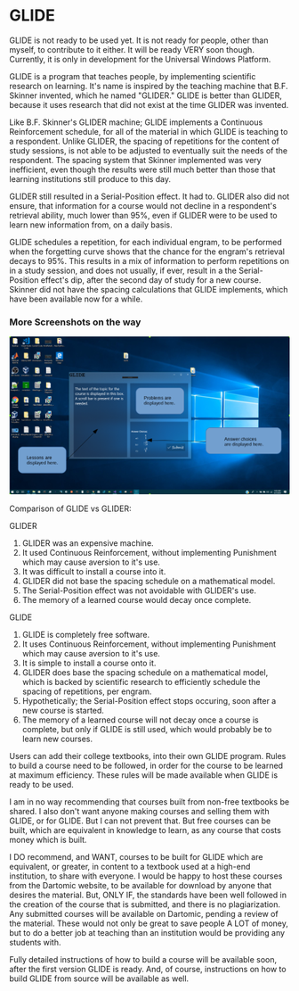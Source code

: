 # GLIDE

GLIDE is not ready to be used yet. It is not ready for people, other than myself, to contribute to it either. It will be ready VERY soon though. Currently, it is only in development for the Universal Windows Platform. 

GLIDE is a program that teaches people, by implementing scientific research on learning. It's name is inspired by the teaching machine that B.F. Skinner invented, which he named "GLIDER." GLIDE is better than GLIDER, because it uses research that did not exist at the time GLIDER was invented. 

Like B.F. Skinner's GLIDER machine; GLIDE implements a Continuous Reinforcement schedule, for all of the material in which GLIDE is teaching to a respondent. Unlike GLIDER, the spacing of repetitions for the content of study sessions, is not able to be adjusted to eventually suit the needs of the respondent. The spacing system that Skinner implemented was very inefficient, even though the results were still much better than those that learning institutions still produce to this day. 

GLIDER still resulted in a Serial-Position effect. It had to. GLIDER also did not ensure, that information for a course would not decline in a respondent's retrieval ability, much lower than 95%, even if GLIDER were to be used to learn new information from, on a daily basis.

GLIDE schedules a repetition, for each individual engram, to be performed when the forgetting curve shows that the chance for the engram's retrieval decays to 95%. This results in a mix of information to perform repetitions on in a study session, and does not usually, if ever, result in a the Serial-Position effect's dip, after the second day of study for a new course. Skinner did not have the spacing calculations that GLIDE implements, which have been available now for a while. 


### More Screenshots on the way

[![screenshot](https://github.com/Dartomic/GLIDE/blob/master/Glide.png)](https://raw.github.com/Dartomic/GLIDE/blob/master/Glide.png)




Comparison of GLIDE vs GLIDER:

GLIDER
1. GLIDER was an expensive machine. 
2. It used Continuous Reinforcement, without implementing Punishment which may cause aversion to it's use. 
3. It was difficult to install a course into it. 
4. GLIDER did not base the spacing schedule on a mathematical model.
5. The Serial-Position effect was not avoidable with GLIDER's use.
6. The memory of a learned course would decay once complete. 

GLIDE
1. GLIDE is completely free software. 
2. It uses Continuous Reinforcement, without implementing Punishment which may cause aversion to it's use. 
3. It is simple to install a course onto it. 
4. GLIDER does base the spacing schedule on a mathematical model, which is backed by scientific research to efficiently schedule the spacing of repetitions, per engram.
5. Hypothetically; the Serial-Position effect stops occuring, soon after a new course is started.
6. The memory of a learned course will not decay once a course is complete, but only if GLIDE is still used, which would probably be to learn new courses.



Users can add their college textbooks, into their own GLIDE program. Rules to build a course need to be followed, in order for the course to be learned at maximum efficiency. These rules will be made available when GLIDE is ready to be used. 

I am in no way recommending that courses built from non-free textbooks be shared. I also don't want anyone making courses and selling them with GLIDE, or for GLIDE. But I can not prevent that. But free courses can be built, which are equivalent in knowledge to learn, as any course that costs money which is built.

I DO recommend, and WANT, courses to be built for GLIDE which are equivalent, or greater, in content to a textbook used at a high-end institution, to share with everyone. I would be happy to host these courses from the Dartomic website, to be available for download by anyone that desires the material. But, ONLY IF, the standards have been well followed in the creation of the course that is submitted, and there is no plagiarization. Any submitted courses will be available on Dartomic, pending a review of the material. These would not only be great to save people A LOT of money, but to do a better job at teaching than an institution would be providing any students with.  



Fully detailed instructions of how to build a course will be available soon, after the first version GLIDE is ready. And, of course, instructions on how to build GLIDE from source will be available as well.


